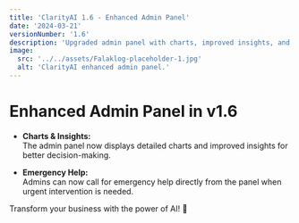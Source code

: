 ```yaml
---
title: 'ClarityAI 1.6 - Enhanced Admin Panel'
date: '2024-03-21'
versionNumber: '1.6'
description: 'Upgraded admin panel with charts, improved insights, and emergency help feature.'
image:
  src: '../../assets/Falaklog-placeholder-1.jpg'
  alt: 'ClarityAI enhanced admin panel.'
---
```


# Enhanced Admin Panel in v1.6

- **Charts & Insights:**  
  The admin panel now displays detailed charts and improved insights for better decision-making.

- **Emergency Help:**  
  Admins can now call for emergency help directly from the panel when urgent intervention is needed.

Transform your business with the power of AI! 🚀